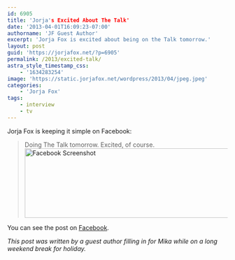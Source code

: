 ```yaml
---
id: 6905
title: 'Jorja's Excited About The Talk'
date: '2013-04-01T16:09:23-07:00'
authorname: 'JF Guest Author'
excerpt: 'Jorja Fox is excited about being on the Talk tomorrow.'
layout: post
guid: 'https://jorjafox.net/?p=6905'
permalink: /2013/excited-talk/
astra_style_timestamp_css:
    - '1634283254'
image: 'https://static.jorjafox.net/wordpress/2013/04/jpeg.jpeg'
categories:
    - 'Jorja Fox'
tags:
    - interview
    - tv
---
```


Jorja Fox is keeping it simple on Facebook:
<blockquote>Doing The Talk tomorrow. Excited, of course.
<a href="https://www.facebook.com/jorja.fox.545/posts/275523395915707"><img class="size-full wp-image-6906 aligncenter" alt="Facebook Screenshot" src="//static.jorjafox.net/wordpress/2013/04/facebook.jpg" width="578" height="159" /></a></blockquote>
You can see the post on <a href="https://www.facebook.com/jorja.fox.545/posts/275523395915707">Facebook</a>.

_This post was written by a guest author filling in for Mika while on a long weekend break for holiday._
